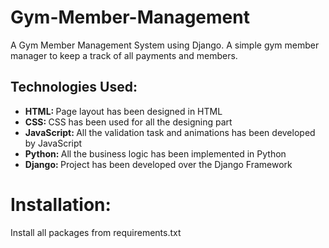 # Gym-Member-Management
A Gym Member Management System using Django. A simple gym member manager to keep a track of all payments and members.


<h2>Technologies Used:</h2>
<ul>
    <li><b>HTML: </b>Page layout has been designed in HTML</li>
    <li><b>CSS: </b>CSS has been used for all the designing part</li>
    <li><b>JavaScript: </b>All the validation task and animations has been developed by JavaScript</li>
    <li><b>Python: </b>All the business logic has been implemented in Python</li>
    <li><b>Django: </b>Project has been developed over the Django Framework</li>
</ul>

# Installation:
Install all packages from requirements.txt
